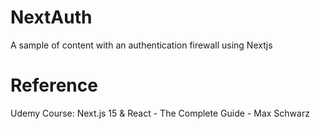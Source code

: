 # NextAuth
A sample of content with an authentication firewall using Nextjs

# Reference
Udemy Course: Next.js 15 & React - The Complete Guide - Max Schwarz
